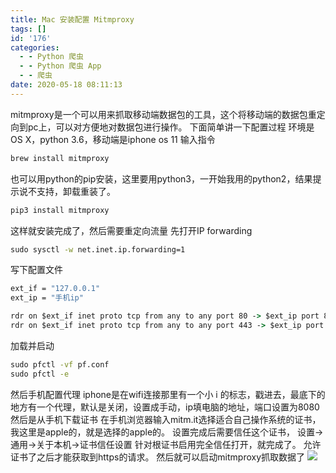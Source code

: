 ```yaml
---
title: Mac 安装配置 Mitmproxy
tags: []
id: '176'
categories:
  - - Python 爬虫
  - - Python 爬虫 App
  - - 爬虫
date: 2020-05-18 08:11:13
---
```


mitmproxy是一个可以用来抓取移动端数据包的工具，这个将移动端的数据包重定向到pc上，可以对方便地对数据包进行操作。 下面简单讲一下配置过程 环境是OS X，python 3.6，移动端是iphone os 11 输入指令

```cmd
brew install mitmproxy
```

也可以用python的pip安装，这里要用python3，一开始我用的python2，结果提示说不支持，卸载重装了。

```cmd
pip3 install mitmproxy
```

这样就安装完成了，然后需要重定向流量 先打开IP forwarding

```cmd
sudo sysctl -w net.inet.ip.forwarding=1
```

写下配置文件

```cmd
ext_if = "127.0.0.1"
ext_ip = "手机ip"

rdr on $ext_if inet proto tcp from any to any port 80 -> $ext_ip port 8080
rdr on $ext_if inet proto tcp from any to any port 443 -> $ext_ip port 8080
```

加载并启动

```cmd
sudo pfctl -vf pf.conf
sudo pfctl -e
```

然后手机配置代理 iphone是在wifi连接那里有一个小 i 的标志，戳进去，最底下的地方有一个代理，默认是关闭，设置成手动，ip填电脑的地址，端口设置为8080 然后是从手机下载证书 在手机浏览器输入mitm.it选择适合自己操作系统的证书，我这里是apple的，就是选择的apple的。 设置完成后需要信任这个证书， 设置->通用->关于本机->证书信任设置 针对根证书启用完全信任打开，就完成了。 允许证书了之后才能获取到https的请求。 然后就可以启动mitmproxy抓取数据了 [![](https://i.loli.net/2020/07/11/A7O8konXvU5SZ9s.jpg)](https://i.loli.net/2020/07/11/A7O8konXvU5SZ9s.jpg)